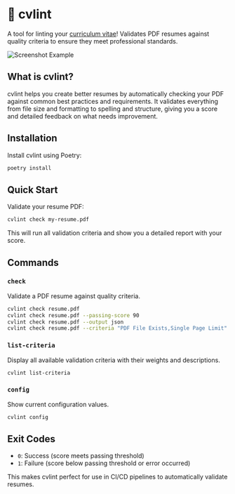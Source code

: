 # 📝 cvlint

A tool for linting your [curriculum vitae](https://en.wikipedia.org/wiki/Curriculum_vitae)! Validates PDF resumes against quality criteria to ensure they meet professional standards.

![Screenshot Example](https://daluce-cvlint-assets.s3.us-east-2.amazonaws.com/screenshot.png)

## What is cvlint?

cvlint helps you create better resumes by automatically checking your PDF against common best practices and requirements. It validates everything from file size and formatting to spelling and structure, giving you a score and detailed feedback on what needs improvement.

## Installation

Install cvlint using Poetry:

```bash
poetry install
```

## Quick Start

Validate your resume PDF:

```bash
cvlint check my-resume.pdf
```

This will run all validation criteria and show you a detailed report with your score.

## Commands

### `check`

Validate a PDF resume against quality criteria.

```bash
cvlint check resume.pdf
cvlint check resume.pdf --passing-score 90
cvlint check resume.pdf --output json
cvlint check resume.pdf --criteria "PDF File Exists,Single Page Limit"
```

### `list-criteria`

Display all available validation criteria with their weights and descriptions.

```bash
cvlint list-criteria
```

### `config`

Show current configuration values.

```bash
cvlint config
```

## Exit Codes

- `0`: Success (score meets passing threshold)
- `1`: Failure (score below passing threshold or error occurred)

This makes cvlint perfect for use in CI/CD pipelines to automatically validate resumes.
